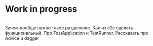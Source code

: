 # Work in progress

<br> Зачем вообще нужно такое разделение. Как из e2e сделать функциональный. Про TestApplication и TestRunner. Рассказать про Advice и dagger
